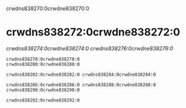 crwdns838270:0crwdne838270:0
# crwdns838272:0crwdne838272:0

*crwdns838274:0crwdne838274:0 crwdns838276:0crwdne838276:0*

```
crwdns838278:0crwdne838278:0
crwdns838280:0crwdne838280:0

crwdns838282:0crwdne838282:0 crwdns838284:0crwdne838284:0

crwdns838286:0crwdne838286:0 crwdns838288:0crwdne838288:0 crwdns838290:0crwdne838290:0

crwdns838292:0crwdne838292:0
```
